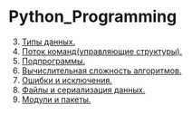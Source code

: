 # Python_Programming
3. [Типы данных.](/Lab3_AlinaSabitova.ipynb)
4. [Поток команд(управляющие структуры).](/Lab4.ipynb)
5. [Подпрограммы.](/Лаб5_AlinaSabitova.ipynb)
6. [Вычислительная сложность алгоритмов.](/Лаб6.ipynb)
7. [Ошибки и исключения.](/Сабитова_Лаб7.ipynb)
8. [Файлы и сериализация данных.]()
9. [Модули и пакеты.]()

